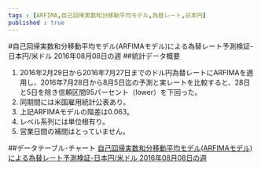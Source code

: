 ```yaml
--- 
tags : [ARFIMA,自己回帰実数和分移動平均モデル,為替レート,日本円] 
published : true
---
```

#自己回帰実数和分移動平均モデル(ARFIMAモデル)による為替レート予測検証-日本円/米ドル 2016年08月08日の週
##統計データ概要
1. 2016年2月29日から2016年7月27日までのドル円為替レートにARFIMAを適用し、2016年7月28日から8月5日迄の予測と実レートを比較すると、28日と5日を除き信頼区間95パーセント（lower）を下回った。
1. 同期間には米国雇用統計公表あり。
1. 上記ARFIMAモデルの階差は0.063。
1. レベル系列には単位根有り。
1. 営業日間の補間はとっていません。

    
##データテーブル･チャート
[自己回帰実数和分移動平均モデル(ARFIMAモデル)による為替レート予測検証-日本円/米ドル 2016年08月08日の週](http://knowledgevault.saecanet.com/charts/am-consulting.co.jp-2016-08-01-13-50-59.html)